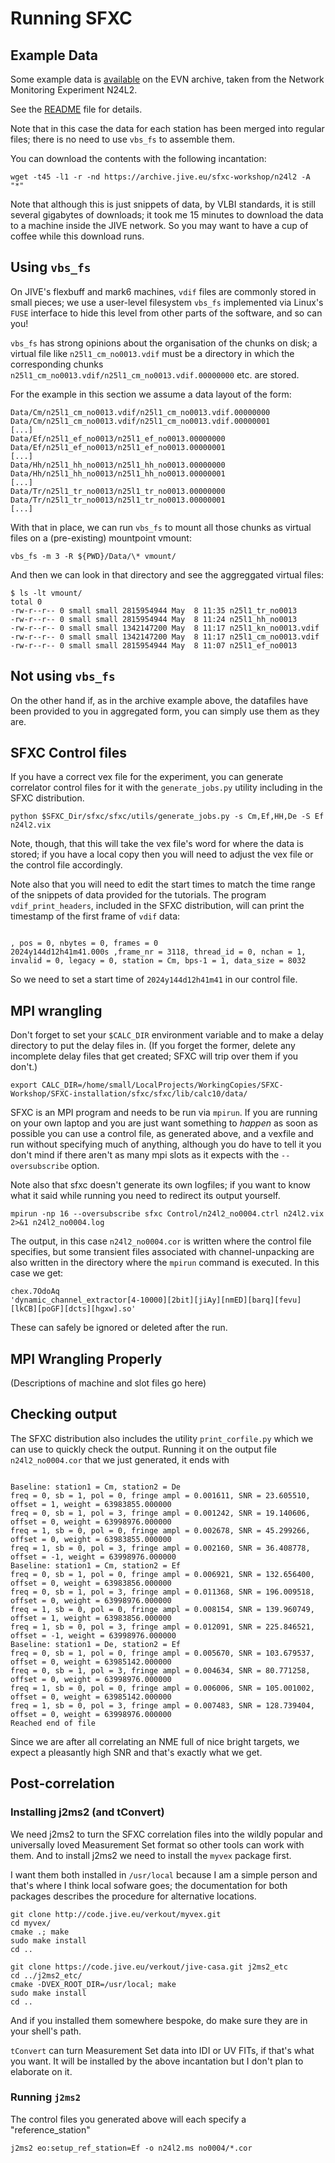 # Running SFXC

## Example Data

Some example data is
[available](https://archive.jive.nl/sfxc-workshop/n24l2) on the EVN
archive, taken from the Network Monitoring Experiment N24L2. 

See the [README](https://archive.jive.nl/sfxc-workshop/n24l2/README)
file for details.

Note that in this case the data for each station has been merged into
regular files; there is no need to use `vbs_fs` to assemble them.

You can download the contents with the following incantation:

```
wget -t45 -l1 -r -nd https://archive.jive.eu/sfxc-workshop/n24l2 -A "*"
```

Note that although this is just snippets of data, by VLBI standards, it
is still several gigabytes of downloads; it took me 15 minutes to
download the data to a machine inside the JIVE network. So you may want
to have a cup of coffee while this download runs.

## Using `vbs_fs`

On JIVE's flexbuff and mark6 machines, `vdif` files are commonly stored
in small pieces; we use a user-level filesystem `vbs_fs` implemented
via Linux's `FUSE` interface to hide this level from other parts of the
software, and so can you! 

`vbs_fs` has strong opinions about the organisation of the chunks on
disk; a virtual file like `n25l1_cm_no0013.vdif` must be a directory in
which the corresponding chunks
`n25l1_cm_no0013.vdif/n25l1_cm_no0013.vdif.00000000` etc. are stored.

For the example in this section we assume a data layout of the form:

```
Data/Cm/n25l1_cm_no0013.vdif/n25l1_cm_no0013.vdif.00000000
Data/Cm/n25l1_cm_no0013.vdif/n25l1_cm_no0013.vdif.00000001
[...]
Data/Ef/n25l1_ef_no0013/n25l1_ef_no0013.00000000
Data/Ef/n25l1_ef_no0013/n25l1_ef_no0013.00000001
[...]
Data/Hh/n25l1_hh_no0013/n25l1_hh_no0013.00000000
Data/Hh/n25l1_hh_no0013/n25l1_hh_no0013.00000001
[...]
Data/Tr/n25l1_tr_no0013/n25l1_tr_no0013.00000000
Data/Tr/n25l1_tr_no0013/n25l1_tr_no0013.00000001
[...]
```
With that in place, we can run `vbs_fs` to mount all those chunks as
virtual files on a (pre-existing) mountpoint vmount:

`vbs_fs -m 3 -R ${PWD}/Data/\* vmount/`

And then we can look in that directory and see the aggreggated virtual files:

```
$ ls -lt vmount/
total 0
-rw-r--r-- 0 small small 2815954944 May  8 11:35 n25l1_tr_no0013
-rw-r--r-- 0 small small 2815954944 May  8 11:24 n25l1_hh_no0013
-rw-r--r-- 0 small small 1342147200 May  8 11:17 n25l1_kn_no0013.vdif
-rw-r--r-- 0 small small 1342147200 May  8 11:17 n25l1_cm_no0013.vdif
-rw-r--r-- 0 small small 2815954944 May  8 11:07 n25l1_ef_no0013
```

## Not using `vbs_fs`

On the other hand if, as in the archive example above, the datafiles have been provided to you in
aggregated form, you can simply use them as they are.

## SFXC Control files

If you have a correct vex file for the experiment, you can generate
correlator control files for it with the `generate_jobs.py` utility
including in the SFXC distribution.

`python $SFXC_Dir/sfxc/sfxc/utils/generate_jobs.py -s Cm,Ef,HH,De -S Ef n24l2.vix`
    
Note, though, that this will take the vex file's word for where the
data is stored; if you have a local copy then you will need to adjust
the vex file or the control file accordingly.

Note also that you will need to edit the start times to match the time
range of the snippets of data provided for the tutorials. The program
`vdif_print_headers`, included in the SFXC distribution, will can print
the timestamp of the first frame of `vdif` data:


```$ vdif_print_headers -n1 Data/n24l2_cm_no0004.vdif

, pos = 0, nbytes = 0, frames = 0
2024y144d12h41m41.000s ,frame_nr = 3118, thread_id = 0, nchan = 1, invalid = 0, legacy = 0, station = Cm, bps-1 = 1, data_size = 8032
```

So we need to set a start time of `2024y144d12h41m41` in our control file.

## MPI wrangling

Don't forget to set your `$CALC_DIR` environment variable and to make a
delay directory to put the delay files in. (If you forget the former,
delete any incomplete delay files that get created; SFXC will trip over
them if you don't.)

```
export CALC_DIR=/home/small/LocalProjects/WorkingCopies/SFXC-Workshop/SFXC-installation/sfxc/sfxc/lib/calc10/data/
```

SFXC is an MPI program and needs to be run via `mpirun`.  If you are
running on your own laptop and you are just want something to *happen*
as soon as possible you can use a control file, as generated above, and
a vexfile and run without specifying much of anything, although you do
have to tell it you don't mind if there aren't as many mpi slots as it
expects with the `--oversubscribe` option.

Note also that sfxc doesn't generate its own logfiles; if you want to
know what it said while running you need to redirect its output yourself.

```
mpirun -np 16 --oversubscribe sfxc Control/n24l2_no0004.ctrl n24l2.vix
2>&1 n24l2_no0004.log
```

The output, in this case `n24l2_no0004.cor` is written where the
control file specifies, but some transient files associated with
channel-unpacking are also written in the directory where the `mpirun`
command is executed. In this case we get:

```
chex.7OdoAq
'dynamic_channel_extractor[4-10000][2bit][jiAy][nmED][barq][fevu][lkCB][poGF][dcts][hgxw].so'
```
These can safely be ignored or deleted after the run.

## MPI Wrangling Properly

(Descriptions of machine and slot files go here)

## Checking output

The SFXC distribution also includes the utility 
`print_corfile.py` which we can use to quickly check the
output. Running it on the output file `n24l2_no0004.cor` that we just
generated, it ends with 

```

Baseline: station1 = Cm, station2 = De
freq = 0, sb = 1, pol = 0, fringe ampl = 0.001611, SNR = 23.605510, offset = 1, weight = 63983855.000000
freq = 0, sb = 1, pol = 3, fringe ampl = 0.001242, SNR = 19.140606, offset = 0, weight = 63998976.000000
freq = 1, sb = 0, pol = 0, fringe ampl = 0.002678, SNR = 45.299266, offset = 0, weight = 63983855.000000
freq = 1, sb = 0, pol = 3, fringe ampl = 0.002160, SNR = 36.408778, offset = -1, weight = 63998976.000000
Baseline: station1 = Cm, station2 = Ef
freq = 0, sb = 1, pol = 0, fringe ampl = 0.006921, SNR = 132.656400, offset = 0, weight = 63983856.000000
freq = 0, sb = 1, pol = 3, fringe ampl = 0.011368, SNR = 196.009518, offset = 0, weight = 63998976.000000
freq = 1, sb = 0, pol = 0, fringe ampl = 0.008154, SNR = 139.960749, offset = 1, weight = 63983856.000000
freq = 1, sb = 0, pol = 3, fringe ampl = 0.012091, SNR = 225.846521, offset = -1, weight = 63998976.000000
Baseline: station1 = De, station2 = Ef
freq = 0, sb = 1, pol = 0, fringe ampl = 0.005670, SNR = 103.679537, offset = 0, weight = 63985142.000000
freq = 0, sb = 1, pol = 3, fringe ampl = 0.004634, SNR = 80.771258, offset = 0, weight = 63998976.000000
freq = 1, sb = 0, pol = 0, fringe ampl = 0.006006, SNR = 105.001002, offset = 0, weight = 63985142.000000
freq = 1, sb = 0, pol = 3, fringe ampl = 0.007483, SNR = 128.739404, offset = 0, weight = 63998976.000000
Reached end of file
```

Since we are after all correlating an NME full of nice bright targets,
we expect a pleasantly high SNR and that's exactly what we get. 

## Post-correlation

### Installing j2ms2 (and tConvert)
We need j2ms2 to turn the SFXC correlation files into the wildly
popular and universally loved Measurement Set
format so other tools can work with them. And to install j2ms2 we need
to install the `myvex` package first.

I want them both installed in `/usr/local` because I am a simple person
and that's where I think local sofware goes; the documentation for both
packages describes the procedure for alternative locations.

```
git clone http://code.jive.eu/verkout/myvex.git
cd myvex/
cmake .; make
sudo make install
cd ..
```

```
git clone https://code.jive.eu/verkout/jive-casa.git j2ms2_etc
cd ../j2ms2_etc/
cmake -DVEX_ROOT_DIR=/usr/local; make
sudo make install
cd ..
```

And if you installed them somewhere bespoke, do make sure they are in
your shell's path.

`tConvert` can turn Measurement Set data into IDI or UV FITs, if that's
what you want. It will be installed by the above incantation but I
don't plan to elaborate on it.

### Running `j2ms2`

The control files you generated above will each specify a "reference_station"
```
j2ms2 eo:setup_ref_station=Ef -o n24l2.ms no0004/*.cor
```
